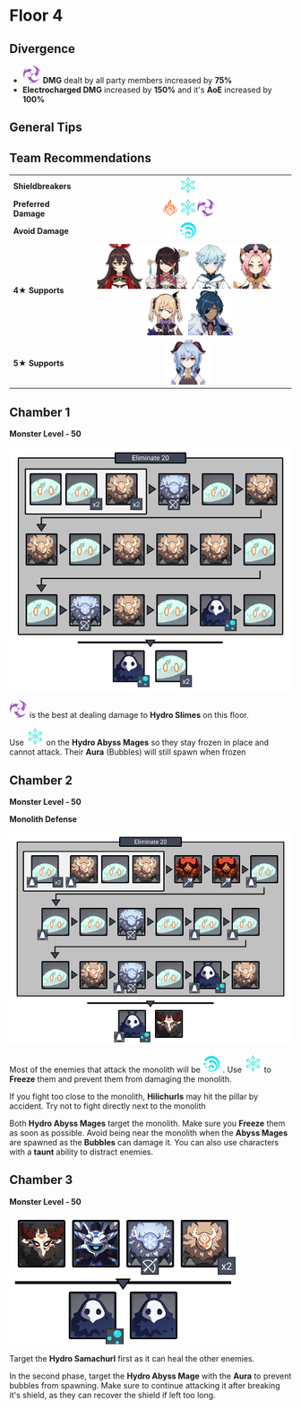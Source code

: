 # Floor 4

## Divergence

* ![](../.gitbook/assets/electro_small.png) **DMG** dealt by all party members increased by **75%**
* **Electrocharged DMG** increased by **150%** and it's **AoE** increased by **100%**

## General Tips

## Team Recommendations

|  |  |
| :--- | :---: |
| **Shieldbreakers** | ![](../.gitbook/assets/cryo_small.png)  |
| **Preferred Damage** | ![](../.gitbook/assets/pyro_small.png)![](../.gitbook/assets/cryo_small.png)![](../.gitbook/assets/electro_small.png)    |
| **Avoid Damage** | ![](../.gitbook/assets/hydro_small.png)  |
| **4**★ **Supports** | ![](../.gitbook/assets/ui_avataricon_amber.png) ![](../.gitbook/assets/ui_avataricon_beidou.png)![](../.gitbook/assets/ui_avataricon_chongyun.png)![](../.gitbook/assets/ui_avataricon_diona.png)![](../.gitbook/assets/ui_avataricon_fischl.png)![](../.gitbook/assets/ui_avataricon_kaeya.png) |
| **5**★ **Supports** | ![](../.gitbook/assets/ui_avataricon_ganyu.png) |

## Chamber 1

**Monster Level - 50**

![](../.gitbook/assets/4-1.png)

![](../.gitbook/assets/electro_small.png) is the best at dealing damage to **Hydro Slimes** on this floor.

Use ![](../.gitbook/assets/cryo_small.png) on the **Hydro Abyss Mages** so they stay frozen in place and cannot attack. Their **Aura** \(Bubbles\) will still spawn when frozen

## **Chamber 2**

**Monster Level - 50**

**Monolith Defense**

![](../.gitbook/assets/4-2.png)

Most of the enemies that attack the monolith will be ![](../.gitbook/assets/hydro_small.png) . Use ![](../.gitbook/assets/cryo_small.png) to **Freeze** them and prevent them from damaging the monolith.

If you fight too close to the monolith, **Hilichurls** may hit the pillar by accident. Try not to fight directly next to the monolith

Both **Hydro Abyss Mages** target the monolith. Make sure you **Freeze** them as soon as possible. Avoid being near the monolith when the **Abyss Mages** are spawned as the **Bubbles** can damage it. You can also use characters with a **taunt** ability to distract enemies.

## **Chamber 3**

**Monster Level - 50**

![](../.gitbook/assets/4-3.png)

Target the **Hydro Samachurl** first as it can heal the other enemies.

In the second phase, target the **Hydro Abyss Mage** with the **Aura** to prevent bubbles from spawning. Make sure to continue attacking it after breaking it's shield, as they can recover the shield if left too long.

